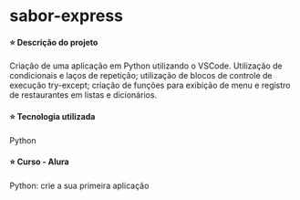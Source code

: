 # sabor-express


#### ⭐ Descrição do projeto
Criação de uma aplicação em Python utilizando o VSCode. 
Utilização de condicionais e laços de repetição; utilização de blocos de controle de execução try-except; criação de funções para exibição de menu e registro de restaurantes em listas e dicionários.


#### ⭐ Tecnologia utilizada
Python


#### ⭐ Curso - Alura
Python: crie a sua primeira aplicação
